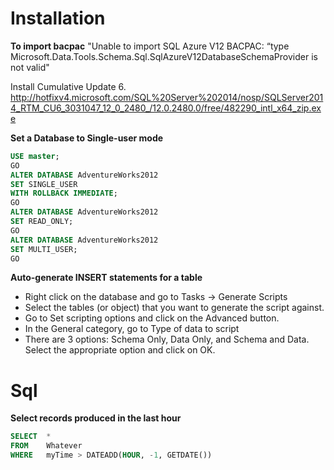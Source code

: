 # Installation

**To import bacpac**
"Unable to import SQL Azure V12 BACPAC: “type Microsoft.Data.Tools.Schema.Sql.SqlAzureV12DatabaseSchemaProvider is not valid"

Install Cumulative Update 6. http://hotfixv4.microsoft.com/SQL%20Server%202014/nosp/SQLServer2014_RTM_CU6_3031047_12_0_2480_/12.0.2480.0/free/482290_intl_x64_zip.exe

**Set a Database to Single-user mode**

```sql
USE master;
GO
ALTER DATABASE AdventureWorks2012
SET SINGLE_USER
WITH ROLLBACK IMMEDIATE;
GO
ALTER DATABASE AdventureWorks2012
SET READ_ONLY;
GO
ALTER DATABASE AdventureWorks2012
SET MULTI_USER;
GO
```

**Auto-generate INSERT statements for a table**

* Right click on the database and go to Tasks -> Generate Scripts
* Select the tables (or object) that you want to generate the script against.
* Go to Set scripting options and click on the Advanced button.
* In the General category, go to Type of data to script
* There are 3 options: Schema Only, Data Only, and Schema and Data. Select the appropriate option and click on OK.

# Sql

**Select records produced in the last hour**

```sql
SELECT  *
FROM    Whatever
WHERE   myTime > DATEADD(HOUR, -1, GETDATE())
```
